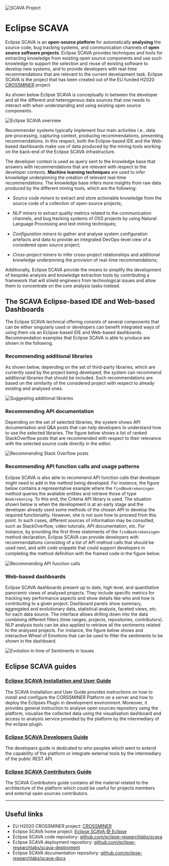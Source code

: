 ![SCAVA Project](assets/scava-header.jpg)

# Eclipse SCAVA

Eclipse SCAVA is an **open-source platform** for automatically **analysing** the source code, bug tracking systems, and communication channels of **open source software projects**. Eclipse SCAVA provides techniques and tools for extracting knowledge from existing open source components and use such knowledge to support the selection and reuse of existing software to develop new systems, and to provide developers with real-time recommendations that are relevant to the current development task. Eclipse SCAVA is the project that has been created out of the EU funded H2020 [CROSSMINER](https://www.crossminer.org) project.

As shown below Eclipse SCAVA is conceptually in between the developer and all the different and heterogenous data sources that one needs to interact with when understanding and using existing open source components.

![Eclipse SCAVA overview](assets/eclipse-scava-overview.png)

Recommender systems typically implement four main activities i.e., data pre-processing, capturing context, producing recommendations, presenting recommendations. In this respect, both the Eclipse-based IDE and the Web-based dashboards make use of data produced by the mining tools working on the back-end of the Eclipse SCAVA infrastructure. 

The developer context is used as query sent to the knowledge base that answers with recommendations that are relevant with respect to the developer contexts. **Machine learning techniques** are used to infer knowledge underpinning the creation of relevant real-time recommendations. The knowledge base infers more insights from raw data produced by the different mining tools, which are the following:

- *Source code miners* to extract and store actionable knowledge from the source code of a collection of open-source projects;

- *NLP miners* to extract quality metrics related to the communication channels, and bug tracking systems of OSS projects by using Natural Language Processing and text mining techniques;

- *Configuration miners* to gather and analyse system conﬁguration artefacts and data to provide an integrated DevOps-level view of a considered open source project;

- *Cross-project miners* to infer cross-project relationships and additional knowledge underpinning the provision of real-time recommendations;

Additionally, Eclipse SCAVA provide the means to simplify the development of bespoke analysis and knowledge extraction tools by contributing a framework that will shield engineers from technological issues and allow them to concentrate on the core analysis tasks instead.

## The SCAVA Eclipse-based IDE and Web-based Dashboards 

The Eclipse SCAVA technical offering consists of several components that can be either singularly used or developers can benefit integrated ways of using them via an Eclipse-based IDE and Web-based dashboards. Recommendation examples that Eclipse SCAVA is able to produce are shown in the following.

### Recommending additional libraries

As shown below, depending on the set of third-party libraries, which are currently used by the project being developed, the system can recommend additional libraries that should be included. Such recommendations are based on the similarity of the considered project with respect to already existing and analysed ones.  

![Suggesting additional libraries](assets/crossrec.png)

### Recommending API documentation

Depending on the set of selected libraries, the system shows API documentation and Q&A posts that can help developers to understand how to use the selected libraries. The figure below shows a list of ranked StackOverflow posts that are recommended with respect to their relevance with the selected source code directly in the editor.

![Recommending Stack Overflow posts](assets/sorec.png)

### Recommending API function calls and usage patterns

Eclipse SCAVA is also able to recommend API function calls that developer might need to add in the method being developed. For instance, the figure below contains a representative example where the `findBoekrekeningen` method queries the available entities and retrieve those of type `Boekrekening`. To this end, the Criteria API library is used. The situation shown below is when the development is at an early stage and the developer already used some methods of the chosen API to develop the required functionality. However, she is not sure how to proceed from this point. In such cases, different sources of information may be consulted, such as StackOverﬂow, video tutorials, API documentation, etc. For instance, by providing the first three statements of the `findBoekrekeningen` method declaration, Eclipse SCAVA can provide developers with recommendations consisting of a list of API method calls that should be used next, and with code snippets that could support developers in completing the method deﬁnition with the framed code in the figure below.

![Recommending API function calls](assets/focus.png)

### Web-based dashboards

Eclipse SCAVA dashboards present up to date, high level, and quantitative panoramic views of analysed projects.  They include specific metrics for tracking key performance aspects and show details like who and how is contributing to a given project.  Dashboard panels show summary, aggregated and evolutionary data, statistical analysis, faceted views, etc. for each data source. The interface allows drilling down into the data combining different filters (time ranges, projects, repositories, contributors). NLP analysis tools can be also applied to retrieve all the sentiments related to the analysed projects. For instance, the figure below shows and interactive Wheel of Emotions that can be used to filter the sentiments to be shown in the dashboard.

![Evolution in time of Sentiments in Issues](assets/dashboard.png)

## Eclipse SCAVA guides

### [Eclipse SCAVA Installation and User Guide](installation-and-user-guide/index.md)
The SCAVA Installation and User Guide provides instructions on how to install and configure the CORSSMINER Platform on a server and how to deploy the Eclipses Plugin in development environment. Moreover, it provides general instruction to analyse open sources repository using the platform, visualise the collected data using the visualisation dashboard and access to analysis service provided by the platform by the intermediary of the eclipse plugin.

### [Eclipse SCAVA Developers Guide](developers-guide/index.md)
The developers guide is dedicated to who peoples which went to extend the capability of the platform or integrate external tools by the intermediary of the public REST API.

### [Eclipse SCAVA Contributors Guide](contributors-guide/index.md)
The SCAVA Contributors guide contains all the material related to the architecture of the platform which could be useful for projects members and external open sources contributors.



---



## Useful links

* EU H2020 CROSSMINER project: [CROSSMINER](https://crossminer.org)
* Eclipse SCAVA home project: [Eclipse SCAVA @ Eclipse](https://projects.eclipse.org/projects/technology.scava)
* Eclipse SCAVA code repository: [github.com/eclipse-researchlabs/scava](https://github.com/eclipse-researchlabs/scava)
* Eclipse SCAVA deployment repository: [github.com/eclipse-researchlabs/scava-deployment](https://github.com/eclipse-researchlabs/scava-deployment)
* Eclipse SCAVA documentation repository: [github.com/eclipse-researchlabs/scava-docs](https://github.com/eclipse-researchlabs/scava-docs)

<!---
---

* [Old Stuf](others/index.md) : Documentation which must be migrated on one of the platfomrs guides

Migrated.
-->
